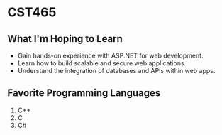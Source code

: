 # CST465

## What I'm Hoping to Learn
- Gain hands-on experience with ASP.NET for web development.
- Learn how to build scalable and secure web applications.
- Understand the integration of databases and APIs within web apps.

## Favorite Programming Languages
1. C++
2. C
3. C#